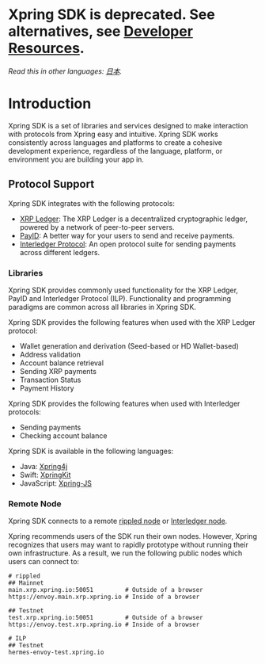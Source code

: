 # Xpring SDK is deprecated. See alternatives, see [Developer Resources](https://ripple.com/developer-resources/).

*Read this in other languages: [日本](README-ja.md).*

# Introduction
Xpring SDK is a set of libraries and services designed to make interaction with protocols from Xpring easy and intuitive. Xpring SDK works consistently across languages and platforms to create a cohesive development experience, regardless of the language, platform, or environment you are building your app in.

## Protocol Support

Xpring SDK integrates with the following protocols:
- [XRP Ledger](https://xrpl.org): The XRP Ledger is a decentralized cryptographic ledger, powered by a network of peer-to-peer servers.
- [PayID](https://payid.org): A better way for your users to send and receive payments.
- [Interledger Protocol](https://interledger.org): An open protocol suite for sending payments across different ledgers.

### Libraries

Xpring SDK provides commonly used functionality for the XRP Ledger, PayID and Interledger Protocol (ILP). Functionality and programming paradigms are common across all libraries in Xpring SDK.

Xpring SDK provides the following features when used with the XRP Ledger protocol:
- Wallet generation and derivation (Seed-based or HD Wallet-based)
- Address validation
- Account balance retrieval
- Sending XRP payments
- Transaction Status
- Payment History

Xpring SDK provides the following features when used with Interledger protocols:
- Sending payments
- Checking account balance

Xpring SDK is available in the following languages:
- Java: [Xpring4j](https://github.com/xpring-eng/xpring4j)
- Swift: [XpringKit](https://github.com/xpring-eng/xpringkit)
- JavaScript: [Xpring-JS](https://github.com/xpring-eng/xpring-js)

### Remote Node

Xpring SDK connects to a remote [rippled node](https://github.com/ripple/rippled) or [Interledger node](https://github.com/xpring-eng/hermes-ilp).

Xpring recommends users of the SDK run their own nodes. However, Xpring recognizes that users may want to rapidly prototype without running their own infrastructure. As a result, we run the following public nodes which users can connect to:


```
# rippled
## Mainnet
main.xrp.xpring.io:50051         # Outside of a browser
https://envoy.main.xrp.xpring.io # Inside of a browser

## Testnet
test.xrp.xpring.io:50051         # Outside of a browser
https://envoy.test.xrp.xpring.io # Inside of a browser

# ILP
## Testnet
hermes-envoy-test.xpring.io
```
